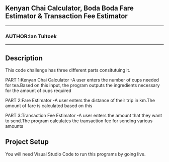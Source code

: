 ## Kenyan Chai Calculator, Boda Boda Fare Estimator & Transaction Fee Estimator
*****
### AUTHOR:Ian Tuitoek 
****
## Description
This code challenge has three different parts consitutuing it.

PART 1:Kenyan Chai Calculator
-A user enters the number of cups needed for tea.Based on this input, the program outputs the ingredients necessary for the amount of cups required

PART 2:Fare Estimator
-A user enters the distance of their trip in km.The amount of fare is calculated based on this

PART 3:Transaction Fee Estimator
-A user enters the amount that they want to send.The program calculates the transaction fee for sending various amounts

## Project Setup
You will need Visual Studio Code to run this programs by going live.




